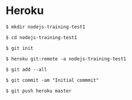 # Heroku

```
$ mkdir nodejs-training-test1
```
```
$ cd nodejs-training-test1
```
```
$ git init
```
```
$ heroku git:remote -a nodejs-training-test1
```
```
$ git add --all
```
```
$ git commit -am "Initial commmit"
```
```
$ git push heroku master
```
